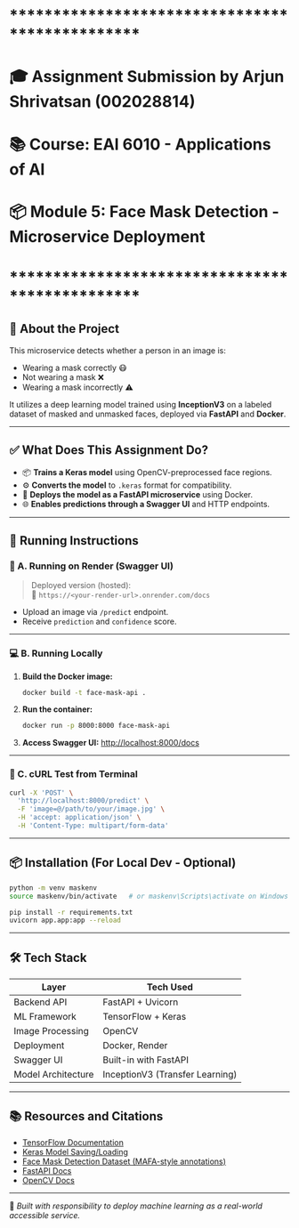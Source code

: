 # ***********************************************
# 🎓 Assignment Submission by Arjun Shrivatsan (002028814)
# 📚 Course: EAI 6010 - Applications of AI
# 📦 Module 5: Face Mask Detection - Microservice Deployment
# ***********************************************

## 🧠 About the Project

This microservice detects whether a person in an image is:
- Wearing a mask correctly 😷  
- Not wearing a mask ❌  
- Wearing a mask incorrectly ⚠️  

It utilizes a deep learning model trained using **InceptionV3** on a labeled dataset of masked and unmasked faces, deployed via **FastAPI** and **Docker**.

---

## ✅ What Does This Assignment Do?

- 📦 **Trains a Keras model** using OpenCV-preprocessed face regions.
- ⚙️ **Converts the model** to `.keras` format for compatibility.
- 🚀 **Deploys the model as a FastAPI microservice** using Docker.
- 🌐 **Enables predictions through a Swagger UI** and HTTP endpoints.

---

## 🚀 Running Instructions

### 🔁 A. Running on Render (Swagger UI)

> Deployed version (hosted):  
📍 `https://<your-render-url>.onrender.com/docs`  

- Upload an image via `/predict` endpoint.
- Receive `prediction` and `confidence` score.

---

### 💻 B. Running Locally

1. **Build the Docker image:**
   ```bash
   docker build -t face-mask-api .
   ```

2. **Run the container:**
   ```bash
   docker run -p 8000:8000 face-mask-api
   ```

3. **Access Swagger UI:**
   [http://localhost:8000/docs](http://localhost:8000/docs)

---

### 🧪 C. cURL Test from Terminal

```bash
curl -X 'POST' \
  'http://localhost:8000/predict' \
  -F 'image=@/path/to/your/image.jpg' \
  -H 'accept: application/json' \
  -H 'Content-Type: multipart/form-data'
```

---

## 📦 Installation (For Local Dev - Optional)

```bash
python -m venv maskenv
source maskenv/bin/activate   # or maskenv\Scripts\activate on Windows

pip install -r requirements.txt
uvicorn app.app:app --reload
```

---

## 🛠️ Tech Stack

| Layer             | Tech Used              |
|------------------|------------------------|
| Backend API      | FastAPI + Uvicorn      |
| ML Framework     | TensorFlow + Keras     |
| Image Processing | OpenCV                 |
| Deployment       | Docker, Render         |
| Swagger UI       | Built-in with FastAPI  |
| Model Architecture | InceptionV3 (Transfer Learning) |

---

## 📚 Resources and Citations

- [TensorFlow Documentation](https://www.tensorflow.org/api_docs)
- [Keras Model Saving/Loading](https://keras.io/guides/serialization_and_saving/)
- [Face Mask Detection Dataset (MAFA-style annotations)](https://www.kaggle.com/datasets/andrewmvd/face-mask-detection)
- [FastAPI Docs](https://fastapi.tiangolo.com/)
- [OpenCV Docs](https://docs.opencv.org/)

---

🧠 *Built with responsibility to deploy machine learning as a real-world accessible service.*
